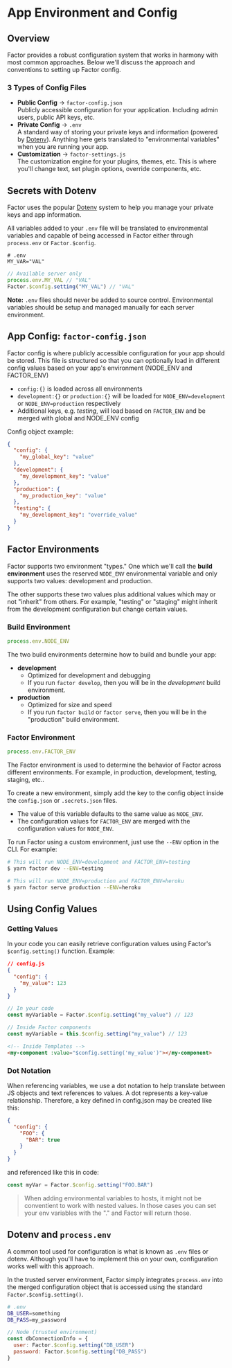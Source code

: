 # App Environment and Config

## Overview

Factor provides a robust configuration system that works in harmony with most common approaches. Below we'll discuss the approach and conventions to setting up Factor config.

### 3 Types of Config Files

- **Public Config** &rarr; `factor-config.json`<br> Publicly accessible configuration for your application. Including admin users, public API keys, etc.
- **Private Config** &rarr; `.env`<br> A standard way of storing your private keys and information (powered by [Dotenv](https://github.com/motdotla/dotenv)). Anything here gets translated to "environmental variables" when you are running your app.
- **Customization** &rarr; `factor-settings.js`<br> The customization engine for your plugins, themes, etc. This is where you'll change text, set plugin options, override components, etc.

## Secrets with Dotenv

Factor uses the popular [Dotenv](https://github.com/motdotla/dotenv) system to help you manage your private keys and app information.

All variables added to your `.env` file will be translated to environmental variables and capable of being accessed in Factor either through `process.env` or `Factor.$config`.

```git
# .env
MY_VAR="VAL"
```

```js
// Available server only
process.env.MY_VAL // "VAL"
Factor.$config.setting("MY_VAL") // "VAL"
```

**Note:** `.env` files should never be added to source control. Environmental variables should be setup and managed manually for each server environment.

## App Config: `factor-config.json`

Factor config is where publicly accessible configuration for your app should be stored. This file is structured so that you can optionally load in different config values based on your app's environment (NODE_ENV and FACTOR_ENV)

- `config:{}` is loaded across all environments
- `development:{}` or `production:{}` will be loaded for `NODE_ENV=development` or `NODE_ENV=production` respectively
- Additional keys, e.g. _testing_, will load based on `FACTOR_ENV` and be merged with global and NODE_ENV config

Config object example:

```json
{
  "config": {
    "my_global_key": "value"
  },
  "development": {
    "my_development_key": "value"
  },
  "production": {
    "my_production_key": "value"
  },
  "testing": {
    "my_development_key": "override_value"
  }
}
```

## Factor Environments

Factor supports two environment "types." One which we'll call the **build environment** uses the reserved `NODE_ENV` environmental variable and only supports two values: development and production.

The other supports these two values plus additional values which may or not "inherit" from others. For example, "testing" or "staging" might inherit from the development configuration but change certain values.

### Build Environment

```javascript
process.env.NODE_ENV
```

The two build environments determine how to build and bundle your app:

- **development**
  - Optimized for development and debugging
  - If you run `factor develop`, then you will be in the _development_ build environment.
- **production**
  - Optimized for size and speed
  - If you run `factor build` or `factor serve`, then you will be in the "production" build environment.

### Factor Environment

```javascript
process.env.FACTOR_ENV
```

The Factor environment is used to determine the behavior of Factor across different environments. For example, in production, development, testing, staging, etc..

To create a new environment, simply add the key to the config object inside the `config.json` or `.secrets.json` files.

- The value of this variable defaults to the same value as `NODE_ENV`.
- The configuration values for `FACTOR_ENV` are merged with the configuration values for `NODE_ENV`.

To run Factor using a custom environment, just use the `--ENV` option in the CLI. For example:

```bash
# This will run NODE_ENV=development and FACTOR_ENV=testing
$ yarn factor dev --ENV=testing

# This will run NODE_ENV=production and FACTOR_ENV=heroku
$ yarn factor serve production --ENV=heroku
```

## Using Config Values

### Getting Values

In your code you can easily retrieve configuration values using Factor's `$config.setting()` function. Example:

```json
// config.js
{
  "config": {
    "my_value": 123
  }
}
```

```javascript
// In your code
const myVariable = Factor.$config.setting("my_value") // 123

// Inside Factor components
const myVariable = this.$config.setting("my_value") // 123
```

```html
<!-- Inside Templates -->
<my-component :value="$config.setting('my_value')"></my-component>
```

### Dot Notation

When referencing variables, we use a dot notation to help translate between JS objects and text references to values. A dot represents a key-value relationship. Therefore, a key defined in config.json may be created like this:

```json
{
  "config": {
    "FOO": {
      "BAR": true
    }
  }
}
```

and referenced like this in code:

```javascript
const myVar = Factor.$config.setting("FOO.BAR")
```

> When adding environmental variables to hosts, it might not be conventient to work with nested values. In those cases you can set your env variables with the "." and Factor will return those.

## Dotenv and `process.env`

A common tool used for configuration is what is known as `.env` files or dotenv. Although you'll have to implement this on your own, configuration works well with this approach.

In the trusted server environment, Factor simply integrates `process.env` into the merged configuration object that is accessed using the standard `Factor.$config.setting()`.

```bash
# .env
DB_USER=something
DB_PASS=my_password
```

```javascript
// Node (trusted environment)
const dbConnectionInfo = {
  user: Factor.$config.setting("DB_USER")
  password: Factor.$config.setting("DB_PASS")
}
```
